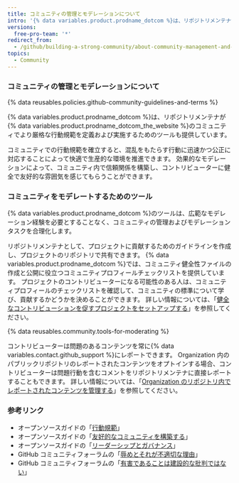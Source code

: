 ```yaml
---
title: コミュニティの管理とモデレーションについて
intro: '{% data variables.product.prodname_dotcom %}は、リポジトリメンテナが{% data variables.product.prodname_dotcom_the_website %}のコミュニティでの行動規範を確立および実施するのに役立つツールを提供しています。'
versions:
  free-pro-team: '*'
redirect_from:
  - /github/building-a-strong-community/about-community-management-and-moderation
topics:
  - Community
---
```


### コミュニティの管理とモデレーションについて

{% data reusables.policies.github-community-guidelines-and-terms %}

{% data variables.product.prodname_dotcom %}は、リポジトリメンテナが{% data variables.product.prodname_dotcom_the_website %}のコミュニティでより厳格な行動規範を定義および実施するためのツールも提供しています。

コミュニティでの行動規範を確立すると、混乱をもたらす行動に迅速かつ公正に対応することによって快適で生産的な環境を推進できます。 効果的なモデレーションによって、コミュニティ内で信頼関係を構築し、コントリビューターに健全で友好的な雰囲気を感じてもらうことができます。

### コミュニティをモデレートするためのツール

{% data variables.product.prodname_dotcom %}のツールは、広範なモデレーション経験を必要とすることなく、コミュニティの管理およびモデレーションタスクを合理化します。

リポジトリメンテナとして、プロジェクトに貢献するためのガイドラインを作成し、プロジェクトのリポジトリで共有できます。 {% data variables.product.prodname_dotcom %}では、コミュニティ健全性ファイルの作成と公開に役立つコミュニティプロフィールチェックリストを提供しています。 プロジェクトのコントリビューターになる可能性のある人は、コミュニティプロフィールのチェックリストを確認して、コミュニティの標準について学び、貢献するかどうかを決めることができます。 詳しい情報については、「[健全なコントリビューションを促すプロジェクトをセットアップする](/communities/setting-up-your-project-for-healthy-contributions)」を参照してください。

{% data reusables.community.tools-for-moderating %}

コントリビューターは問題のあるコンテンツを常に{% data variables.contact.github_support %}にレポートできます。 Organization 内のパブリックリポジトリのレポートされたコンテンツをオプトインする場合、コントリビューターは問題行動を含むコメントをリポジトリメンテナに直接レポートすることもできます。 詳しい情報については、「[Organization のリポジトリ内でレポートされたコンテンツを管理する](/communities/moderating-comments-and-conversations/managing-reported-content-in-your-organizations-repository)」を参照してください。

### 参考リンク

- オープンソースガイドの「[行動規範](https://opensource.guide/code-of-conduct/)」
- オープンソースガイドの「[友好的なコミュニティを構築する](https://opensource.guide/building-community/)」
- オープンソースガイドの「[リーダーシップとガバナンス](https://opensource.guide/leadership-and-governance/)」
- GitHub コミュニティフォーラムの「[辱めとそれが不適切な理由](https://github.community/t5/Studies-in-Community/Shaming-and-why-it-is-inappropriate/ba-p/12728)」
- GitHub コミュニティフォーラムの「[有害であることは建設的な批判ではない](https://github.community/t5/Studies-in-Community/Being-toxic-is-not-constructive-criticism/ba-p/8029)」
